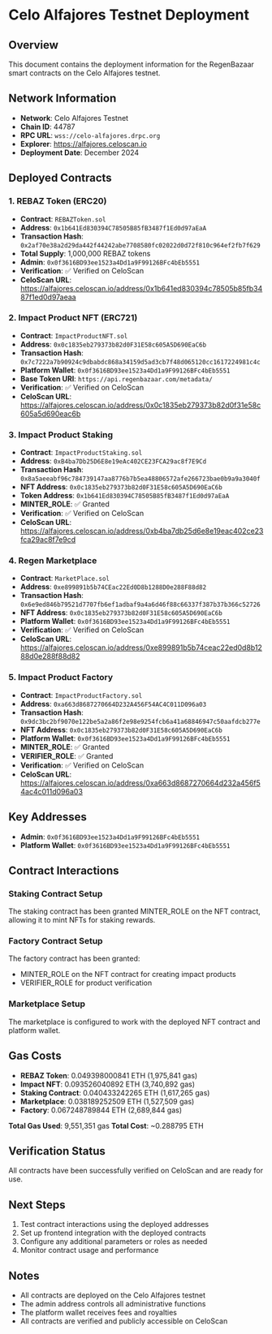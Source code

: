 # Celo Alfajores Testnet Deployment

## Overview
This document contains the deployment information for the RegenBazaar smart contracts on the Celo Alfajores testnet.

## Network Information
- **Network**: Celo Alfajores Testnet
- **Chain ID**: 44787
- **RPC URL**: `wss://celo-alfajores.drpc.org`
- **Explorer**: https://alfajores.celoscan.io
- **Deployment Date**: December 2024

## Deployed Contracts
    
### 1. REBAZ Token (ERC20)
- **Contract**: `REBAZToken.sol`
- **Address**: `0x1b641Ed830394C78505B85fB3487f1Ed0d97aEaA`
- **Transaction Hash**: `0x2af70e38a2d29da442f44242abe7708580fc02022d0d72f810c964ef2fb7f629`
- **Total Supply**: 1,000,000 REBAZ tokens
- **Admin**: `0x0f3616BD93ee1523a4Dd1a9F99126BFc4bEb5551`
- **Verification**: ✅ Verified on CeloScan
- **CeloScan URL**: https://alfajores.celoscan.io/address/0x1b641ed830394c78505b85fb3487f1ed0d97aeaa

### 2. Impact Product NFT (ERC721)
- **Contract**: `ImpactProductNFT.sol`
- **Address**: `0x0c1835eb279373b82d0F31E58c605A5D690EaC6b`
- **Transaction Hash**: `0x7c7222a7b90924c9dbabdc868a34159d5ad3cb7f48d065120cc1617224981c4c`
- **Platform Wallet**: `0x0f3616BD93ee1523a4Dd1a9F99126BFc4bEb5551`
- **Base Token URI**: `https://api.regenbazaar.com/metadata/`
- **Verification**: ✅ Verified on CeloScan
- **CeloScan URL**: https://alfajores.celoscan.io/address/0x0c1835eb279373b82d0f31e58c605a5d690eac6b

### 3. Impact Product Staking
- **Contract**: `ImpactProductStaking.sol`
- **Address**: `0xB4ba7Db25D6E8e19eAc402CE23FCA29ac8f7E9Cd`
- **Transaction Hash**: `0x8a5aeeabf96c784739147aa8776b7b5ea48806572afe266723bae0b9a9a3040f`
- **NFT Address**: `0x0c1835eb279373b82d0F31E58c605A5D690EaC6b`
- **Token Address**: `0x1b641Ed830394C78505B85fB3487f1Ed0d97aEaA`
- **MINTER_ROLE**: ✅ Granted
- **Verification**: ✅ Verified on CeloScan
- **CeloScan URL**: https://alfajores.celoscan.io/address/0xb4ba7db25d6e8e19eac402ce23fca29ac8f7e9cd

### 4. Regen Marketplace
- **Contract**: `MarketPlace.sol`
- **Address**: `0xe899891b5b74CEac22Ed0D8b1288D0e288F88d82`
- **Transaction Hash**: `0x6e9ed846b79521d7707fb6ef1adbaf9a4a6d46f88c66337f387b37b366c52726`
- **NFT Address**: `0x0c1835eb279373b82d0F31E58c605A5D690EaC6b`
- **Platform Wallet**: `0x0f3616BD93ee1523a4Dd1a9F99126BFc4bEb5551`
- **Verification**: ✅ Verified on CeloScan
- **CeloScan URL**: https://alfajores.celoscan.io/address/0xe899891b5b74ceac22ed0d8b1288d0e288f88d82

### 5. Impact Product Factory
- **Contract**: `ImpactProductFactory.sol`
- **Address**: `0xa663d8687270664D232A456F54AC4C011D096a03`
- **Transaction Hash**: `0x9dc3bc2bf9070e122be5a2a86f2e98e9254fcb6a41a68846947c50aafdcb277e`
- **NFT Address**: `0x0c1835eb279373b82d0F31E58c605A5D690EaC6b`
- **Platform Wallet**: `0x0f3616BD93ee1523a4Dd1a9F99126BFc4bEb5551`
- **MINTER_ROLE**: ✅ Granted
- **VERIFIER_ROLE**: ✅ Granted
- **Verification**: ✅ Verified on CeloScan
- **CeloScan URL**: https://alfajores.celoscan.io/address/0xa663d8687270664d232a456f54ac4c011d096a03

## Key Addresses
- **Admin**: `0x0f3616BD93ee1523a4Dd1a9F99126BFc4bEb5551`
- **Platform Wallet**: `0x0f3616BD93ee1523a4Dd1a9F99126BFc4bEb5551`

## Contract Interactions

### Staking Contract Setup
The staking contract has been granted MINTER_ROLE on the NFT contract, allowing it to mint NFTs for staking rewards.

### Factory Contract Setup
The factory contract has been granted:
- MINTER_ROLE on the NFT contract for creating impact products
- VERIFIER_ROLE for product verification

### Marketplace Setup
The marketplace is configured to work with the deployed NFT contract and platform wallet.

## Gas Costs
- **REBAZ Token**: 0.049398000841 ETH (1,975,841 gas)
- **Impact NFT**: 0.093526040892 ETH (3,740,892 gas)
- **Staking Contract**: 0.040433242265 ETH (1,617,265 gas)
- **Marketplace**: 0.038189252509 ETH (1,527,509 gas)
- **Factory**: 0.067248789844 ETH (2,689,844 gas)

**Total Gas Used**: 9,551,351 gas
**Total Cost**: ~0.288795 ETH

## Verification Status
All contracts have been successfully verified on CeloScan and are ready for use.

## Next Steps
1. Test contract interactions using the deployed addresses
2. Set up frontend integration with the deployed contracts
3. Configure any additional parameters or roles as needed
4. Monitor contract usage and performance

## Notes
- All contracts are deployed on the Celo Alfajores testnet
- The admin address controls all administrative functions
- The platform wallet receives fees and royalties
- All contracts are verified and publicly accessible on CeloScan 